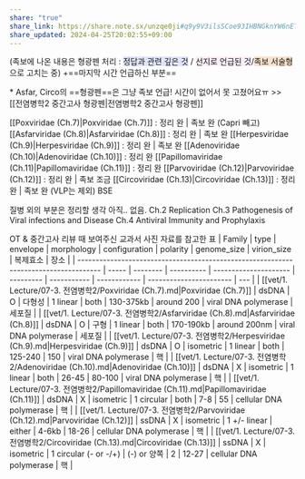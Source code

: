 ```yaml
---
share: "true"
share_link: https://share.note.sx/unzqe0ji#q9y9V3ilsSCoe93IHBNGknYW6nETSTkDPWtLYfCqXtQ
share_updated: 2024-04-25T20:02:55+09:00
---
```


(족보에 나온 내용은 형광펜 처리 : <span style="background:#e0e5fc">정답과 관련 깊은 것</span> / <span style="background:#fceef8">선지로 언급된 것</span>/<span style="background:rgba(240, 107, 5, 0.2)">족보 서술형</span> 으로 고치는 중)
+==마지막 시간 언급하신 부분==

\* Asfar, Circo의 ==형광펜==은 그냥 족보 언급! 시간이 없어서 못 고쳤어요ㅠ
\>> [[전염병학2 중간고사 형광펜|전염병학2 중간고사 형광펜]]

[[Poxviridae (Ch.7)|Poxviridae (Ch.7)]] : 정리 완 | 족보 완 (Capri 빼고)
[[Asfarviridae (Ch.8)|Asfarviridae (Ch.8)]] : 정리 완 | 족보 완
[[Herpesviridae (Ch.9)|Herpesviridae (Ch.9)]] : 정리 완 | 족보 완
[[Adenoviridae (Ch.10)|Adenoviridae (Ch.10)]] : 정리 완
[[Papillomaviridae (Ch.11)|Papillomaviridae (Ch.11)]] : 정리 완
[[Parvoviridae (Ch.12)|Parvoviridae (Ch.12)]] : 정리 완 | 족보 조금
[[Circoviridae (Ch.13)|Circoviridae (Ch.13)]] : 정리 완 | 족보 완 (VLP는 제외)
BSE

질병 외의 부분은 정리할 생각 아직.. 없음.
Ch.2 Replication
Ch.3 Pathogenesis of Viral infections and Disease
Ch.4 Antiviral Immunity and Prophylaxis

OT & 중간고사 리뷰 때 보여주신 교과서 사진 자료를 참고한 표
| Family                                                                               | type  | envelope | morphology | configuration         | polarity  | genome_size | virion_size  | 복제효소                    | 장소  |
| ------------------------------------------------------------------------------------ | ----- | -------- | ---------- | --------------------- | --------- | ----------- | ------------ | ----------------------- | --- |
| [[vet/1. Lecture/07-3. 전염병학2/Poxviridae (Ch.7).md\|Poxviridae (Ch.7)]]               | dsDNA | O        | 다형성        | 1 linear              | both      | 130-375kb   | around 200   | viral DNA polymerase    | 세포질 |
| [[vet/1. Lecture/07-3. 전염병학2/Asfarviridae (Ch.8).md\|Asfarviridae (Ch.8)]]           | dsDNA | O        | 구형         | 1 linear              | both      | 170-190kb   | around 200nm | viral DNA polymerase    | 세포질 |
| [[vet/1. Lecture/07-3. 전염병학2/Herpesviridae (Ch.9).md\|Herpesviridae (Ch.9)]]         | dsDNA | O        | isometric  | 1 linear              | both      | 125-240     | 150          | viral DNA polymerase    | 핵   |
| [[vet/1. Lecture/07-3. 전염병학2/Adenoviridae (Ch.10).md\|Adenoviridae (Ch.10)]]         | dsDNA | X        | isometric  | 1 linear              | both      | 26-45       | 80-100       | viral DNA polymerase    | 핵   |
| [[vet/1. Lecture/07-3. 전염병학2/Papillomaviridae (Ch.11).md\|Papillomaviridae (Ch.11)]] | dsDNA | X        | isometric  | 1 circular            | both      | 7-8         | 55           | cellular DNA polymerase | 핵   |
| [[vet/1. Lecture/07-3. 전염병학2/Parvoviridae (Ch.12).md\|Parvoviridae (Ch.12)]]         | ssDNA | X        | isometric  | 1 +/- linear          | either    | 4-6kb       | 18-26        | cellular DNA polymerase | 핵   |
| [[vet/1. Lecture/07-3. 전염병학2/Circoviridae (Ch.13).md\|Circoviridae (Ch.13)]]         | ssDNA | X        | isometric  | 1 circular (- or -/+) | (-) or 양쪽 | 2           | 12-27        | cellular DNA polymerase | 핵   |



